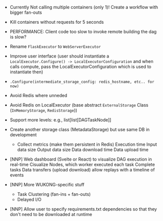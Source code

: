 - Currently Not calling multiple containers (only 1)!
    Create a workflow with bigger fan-outs
- Kill containers without requests for 5 seconds
- PERFORMANCE: Client code too slow to invoke remote
    building the dag is slow?

- Rename `FlaskExecutor` to `WebServerExecutor`
- Improve user interface (user should instantiate a `LocalExecutor.Configure() -> LocalExecutorConfiguration` and when calls compute, pass the LocalExecutorConfiguration which is used to instantiate then)
- `.Configure(intermediate_storage_config: redis_hostname, etc.. for now)`

- Avoid Redis where unneded
- Avoid Redis on LocalExecutor (base abstract `ExternalStorage` Class (`InMemoryStorage`, `RedisStorage`))

- Support more levels: e.g., list[list[DAGTaskNode]]

- Create another storage class (MetadataStorage) but use same DB in development
    - Collect metrics (make them persistent in Redis)
        Execution time
        Input data size
        Output data size
        Data download time
        Data upload time

- [NNP] Web dashboard (Svelte or React) to visualize DAG execution in real-time
    Cisualize Nodes, which worker executed each task
    Complete tasks
    Data transfers (upload download)
    allow replays with a timeline of events

- [NNP] More WUKONG-specific stuff
    - Task Clustering (fan-ins + fan-outs)
    - Delayed I/O

- [NNP] Allow user to specify requirements.txt dependencies so that they don't need to be downloaded at runtime